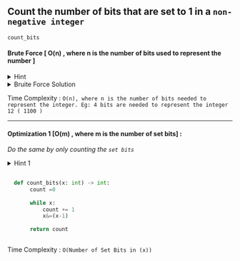 ## Count the number of bits that are set to 1 in a `non-negative integer`

`count_bits`
#### Brute Force [ O(n) , where n is the number of bits used to represent the number ]

<details>
<summary>Hint</summary>

_See if the rightmost bit is set to 1 in x by doing ( x & 1 ) , count +1 it if it was , then shift the original number one to the right . Do this till the number is non-zero_  

</details>

<details>
<summary> Bruite Force Solution </summary>

```python   
    
      def count_bits(x: int) -> int:
           count =0
           
           while x:
               count += x&1
               x>> = 1
          
           return count
          
```
</details>

Time Complexity : `O(n), where n is the number of bits needed to represent the integer. Eg: 4 bits are needed to represent the integer 12 ( 1100 )`

---

#### Optimization 1 [O(m) , where m is the number of set bits] : 


_Do the same by only counting the `set bits`_

<details>
<summary> Hint 1 </summary>

 _x&(x-1) drops the lowest set bit of x_

_Eg: if x= 110 , then x&(X-1) gives 100, i.e the rightmost set-bit is removed_

</details>

>  

```python
  
  def count_bits(x: int) -> int:
       count =0
       
       while x:
           count += 1
           x&=(x-1)
      
       return count
    
```

Time Complexity : `O(Number of Set Bits in (x)) `